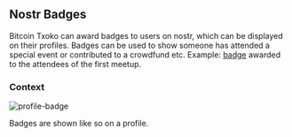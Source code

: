 ## Nostr Badges
Bitcoin Txoko can award badges to users on nostr, which can be displayed on their profiles. Badges can be used to show someone has attended a special event or contributed to a crowdfund etc. Example: [badge](https://badges.page/b/naddr1qqgrzum594kk2et5w4cz6cnpv3nk2q3qtx0k0a7lw62vvqax6p3ku90tccgdka7ul4radews2wrdsg0m865sxpqqqp6njjqqffm) awarded to the attendees of the first meetup. 

### Context
![profile-badge](/images/profile-badge.jpeg)  

Badges are shown like so on a profile. 
